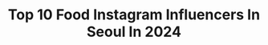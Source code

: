 ---
title: Top 10 Food Instagram Influencers In Seoul In 2024
description: >-
  Find top food Instagram influencers in Seoul in 2024. Most popular hashtags: #ootd #seoul #food.
platform: Instagram
hits: 13
text_top: Analyze the top-rated Instagram profiles on inBeat.
text_bottom: Our platform aggregates 13 Instagram influencers like this in Seoul, South Korea for you to collaborate.
profiles:
  - username: "cosyfoxes"
    fullname: >-
      CosyFoxes | doris | mama blog
    bio: >-
      • GERMAN SOUL IN SEOUL. • 1 GIRL {6y} & 1 BOY {3y}.⠀⠀⠀ • 34. WIFEY OF @the__silverfox. • CONTACT hello@cosyfoxes.com • #MAMABLOG #FOOD #SEOUL #EXPAT
    location: "South Korea"
    followers: 20937
    engagement: 349
    commentsToLikes: 0.045232
    id: ck14h7azn8w8w0i19d86bnpub
    verified: false
    hashtags: "#seoul, #valentinstag, #mamablog, #seoulmom"
  - username: "jovanepjy"
    fullname: >-
      Jovane 彭嘉伊
    bio: >-
      actress • model • content creator for work : +60 11-1191 7370 (Sandy) Food Hunting in Seoul Vlog 🇰🇷
    location: "South Korea"
    followers: 569070
    engagement: 362
    commentsToLikes: 0.002526
    id: ck5ci51zns1b50i11n7r9ph6w
    verified: false
    hashtags: "#macau, #seoulkorea, #opporeno12series5g, #mjdaisy"
  - username: "bubminji"
    fullname: >-
      Minji’s foodstagram
    bio: >-
      Enjoying life with Good Food & Coffee 📍: Seoul 🇰🇷 협찬/문의는 DM 🥰
    location: "South Korea"
    followers: 4691
    engagement: 935
    commentsToLikes: 0.222621
    id: ck0w5k8nm41vj0i19r3tvzvp3
    verified: false
    hashtags: "#abc, #lab41"
  - username: "dj_dd_"
    fullname: >-
      DJ DD
    bio: >-
      Scratch / Battle / Mixing (Seoul, Korea)🇰🇷 #djdd - @dd_food_ 🥗🍕🍳🥚🥯🍠 -
    location: "South Korea"
    followers: 17455
    engagement: 297
    commentsToLikes: 0.052675
    id: ck5hk4lpyhs0x0i11p2nk5lrx
    verified: false
    hashtags: "#blacklivesmatter, #noir, #thanku, #me"
  - username: "ssoyoung_mukbang"
    fullname: >-
      Ssoyoung 먹방🍖
    bio: >-
      📍 Seoul, Korea (대한민국) 🎥 쏘영 Ssoyoung ASMR Mukbang 👥 9M+ YouTube Buddies ✉️ ssoyoung@alohamedia.co.kr
    location: "South Korea"
    followers: 125198
    engagement: 252
    commentsToLikes: 0.007598
    id: ck8t3m7243pg90j78anwfycvz
    verified: false
    hashtags: "#mukbang, #seafood, #cheesefondue, #eat"
  - username: "hyoooooni_"
    fullname: >-
      효니 HYONI ヒョニ 🩷
    bio: >-
      SEOUL & TOKYO 🇯🇵 #효니_도쿄놀이 - - 협업 및 문의: DM • F&B Director @minute.papillon.official • Trip Cafe food : Photographer
    location: "South Korea"
    followers: 36876
    engagement: 184
    commentsToLikes: 0.027898
    id: ck136eit363lp0i197q4qcme7
    verified: false
    hashtags: "#aufglet, #tokyo, #japan, #tokyofood"
  - username: "jl_yoojin"
    fullname: >-
      장유진👩🏽라미엄마
    bio: >-
      @fseasonsfitness #포시즌휘트니스 🏋🏼‍♀️ @jl___food 🧑🏽‍🍳 💟 짱유진 유투브 💟
    location: "South Korea"
    followers: 115789
    engagement: 148
    commentsToLikes: 0.022062
    id: ck5hlvis4kxvr0i11qlz27xvf
    verified: false
    hashtags: "#mlbcrew, #mlb, #mlbkorea"
  - username: "yyunwoody"
    fullname: >-
      김윤우/한식전공
    bio: >-
      행복을 요리하는 #요리사 #한식조리 전공 #Traveler ~ ing ✈️ 🇰🇷🇺🇸🇻🇳🇸🇬🇭🇰🇹🇼🇲🇴 🛒 Market : #하남미사 롯데캐슬헤븐시티 #롯데프레시 🍗 Food : 하남 #미사역 #HOchicken #호치킨 운영
    location: "South Korea"
    followers: 97336
    engagement: 124
    commentsToLikes: 0.013667
    id: ckap9pwe7t6670i78ne9czu8f
    verified: false
    hashtags: "#dyson, #dysonhair, #flyawaynozzle, #ballantines30yoritualkit"
  - username: "eid.halal.korea"
    fullname: >-
      EID Halal 🇰🇷 Food
    bio: >-
      ‼️FIRST HALAL CERTIFIED Korean restaurant. Itaewon, Seoul
    location: "South Korea"
    followers: 31094
    engagement: 535
    commentsToLikes: 0.016618
    id: ck55o92gp7vtz0i11uyycy1ax
    verified: false
    hashtags: ""
  - username: "bingleytheboston"
    fullname: >-
      Bingley
    bio: >-
      I'm Bingley, a Boston Terrier from Seoul, 🇰🇷South Korea. I hurt my eye when on the streets, but I'm a happy and friendly guy despite everything! In 🇨🇦
    location: "South Korea"
    followers: 8825
    engagement: 477
    commentsToLikes: 0.020823
    id: ck15thj8zi3uo0i19w6m9novq
    verified: false
    hashtags: "#rescuedoglove, #manitoba, #frenchbulldog, #dogmodel"
---